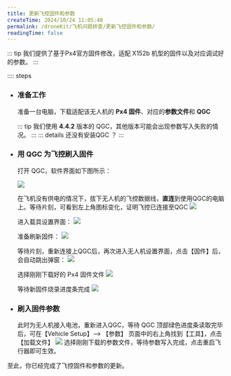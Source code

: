 ```yaml
---
title: 更新飞控固件和参数
createTime: 2024/10/24 11:05:48
permalink: /droneKit/飞机问题排查/更新飞控固件和参数/
readingTime: false
---
```


::: tip 我们提供了基于Px4官方固件修改，适配 X152b 机型的固件以及对应调试好的参数。
:::

:::: steps

- ### 准备工作

    准备一台电脑，下载适配该无人机的 **Px4 固件**、对应的**参数文件**和 **QGC**

    <LinkCard title="点击下载 Px4固件" href="https://emnavi-doc-img.oss-cn-beijing.aliyuncs.com/emnavi_video/intro/hkust_nxt-dual_1_15_200imu.px4" > </LinkCard>
    <LinkCard title="点击下载 Px4固件参数" href="https://emnavi-doc-img.oss-cn-beijing.aliyuncs.com/emnavi_video/intro/hkust_nxt_dual_1_15_200imu_v2.params" > </LinkCard>

    <!-- TODO(Derkai): 图标文件需要更改一下 -->
    ::: tip 我们使用 **4.4.2** 版本的 QGC，其他版本可能会出现参数写入失败的情况。
    ::: 
    ::: details 还没有安装QGC ？
    <LinkCard title="点击下载Linux QGC V4.4.2" href="https://github.com/mavlink/qgroundcontrol/releases/download/v4.4.2/QGroundControl.AppImage" > </LinkCard>
    <LinkCard title="点击下载Windows QGC V4.4.2" href="https://github.com/mavlink/qgroundcontrol/releases/download/v4.4.2/QGroundControl-installer.exe" > </LinkCard>
    :::

- ### 用 QGC 为飞控刷入固件

    打开 QGC，软件界面如下图所示：

    ![](https://emnavi-doc-img.oss-cn-beijing.aliyuncs.com/emnavi_assets/intro/qgc_no_connection_status.png)

    在飞机没有供电的情况下，拔下无人机的飞控数据线，**直连**到使用QGC的电脑上。等待片刻，可看到左上角图标变化，证明飞控已连接至QGC
    ![](https://emnavi-doc-img.oss-cn-beijing.aliyuncs.com/emnavi_assets/intro/qgc_connection_status.png)

    进入载具设置界面：
    ![](https://emnavi-doc-img.oss-cn-beijing.aliyuncs.com/emnavi_assets/intro/qgc_step_1.png)

    准备刷新固件：
    ![](https://emnavi-doc-img.oss-cn-beijing.aliyuncs.com/emnavi_assets/intro/qgc_step_2.png)

    等待片刻，重新连接上QGC后，再次进入无人机设置界面，点击【固件】后，会自动跳出弹窗：
    ![](https://emnavi-doc-img.oss-cn-beijing.aliyuncs.com/emnavi_assets/intro/qgc_step_3.png)

    选择刚刚下载好的 Px4 固件文件
    ![](https://emnavi-doc-img.oss-cn-beijing.aliyuncs.com/emnavi_assets/intro/qgc_step_4.png)

    等待新固件烧录进度条完成
    ![](https://emnavi-doc-img.oss-cn-beijing.aliyuncs.com/emnavi_assets/intro/qgc_step_5.png)

- ### 刷入固件参数

    此时为无人机接入电池，重新进入QGC，等待 QGC 顶部绿色进度条读取完毕后，可在【Vehicle Setup】--> 【参数】 页面中的右上角找到【工具】，点击【加载文件】
     ![](https://emnavi-doc-img.oss-cn-beijing.aliyuncs.com/emnavi_assets/intro/qgc_step_26.png)
    选择刚刚下载的参数文件，等待参数写入完成，点击重启飞行器即可生效。
    

至此，你已经完成了飞控固件和参数的更新。

